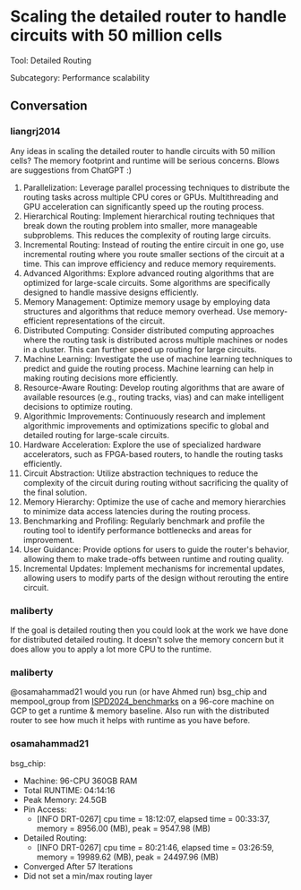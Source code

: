 # Scaling the detailed router to handle circuits with 50 million cells

Tool: Detailed Routing

Subcategory: Performance scalability

## Conversation

### liangrj2014
Any ideas in scaling the detailed router to handle circuits with 50 million cells? The memory footprint and runtime will be serious concerns. Blows are suggestions from ChatGPT :) 

1.	Parallelization: Leverage parallel processing techniques to distribute the routing tasks across multiple CPU cores or GPUs. Multithreading and GPU acceleration can significantly speed up the routing process.
2.	Hierarchical Routing: Implement hierarchical routing techniques that break down the routing problem into smaller, more manageable subproblems. This reduces the complexity of routing large circuits.
3.	Incremental Routing: Instead of routing the entire circuit in one go, use incremental routing where you route smaller sections of the circuit at a time. This can improve efficiency and reduce memory requirements.
4.	Advanced Algorithms: Explore advanced routing algorithms that are optimized for large-scale circuits. Some algorithms are specifically designed to handle massive designs efficiently.
5.	Memory Management: Optimize memory usage by employing data structures and algorithms that reduce memory overhead. Use memory-efficient representations of the circuit.
6.	Distributed Computing: Consider distributed computing approaches where the routing task is distributed across multiple machines or nodes in a cluster. This can further speed up routing for large circuits.
7.	Machine Learning: Investigate the use of machine learning techniques to predict and guide the routing process. Machine learning can help in making routing decisions more efficiently.
8.	Resource-Aware Routing: Develop routing algorithms that are aware of available resources (e.g., routing tracks, vias) and can make intelligent decisions to optimize routing.
9.	Algorithmic Improvements: Continuously research and implement algorithmic improvements and optimizations specific to global and detailed routing for large-scale circuits.
10.	Hardware Acceleration: Explore the use of specialized hardware accelerators, such as FPGA-based routers, to handle the routing tasks efficiently.
11.	Circuit Abstraction: Utilize abstraction techniques to reduce the complexity of the circuit during routing without sacrificing the quality of the final solution.
12.	Memory Hierarchy: Optimize the use of cache and memory hierarchies to minimize data access latencies during the routing process.
13.	Benchmarking and Profiling: Regularly benchmark and profile the routing tool to identify performance bottlenecks and areas for improvement.
14.	User Guidance: Provide options for users to guide the router's behavior, allowing them to make trade-offs between runtime and routing quality.
15.	Incremental Updates: Implement mechanisms for incremental updates, allowing users to modify parts of the design without rerouting the entire circuit.


### maliberty
If the goal is detailed routing then you could look at the work we have done for distributed detailed routing.  It doesn't solve the memory concern but it does allow you to apply a lot more CPU to the runtime.

### maliberty
@osamahammad21 would you run (or have Ahmed run) bsg_chip and mempool_group from [ISPD2024_benchmarks](https://drive.google.com/drive/u/2/folders/1afrsbeS_KuSeHEVfuQOuLWPuuZqlDVlw) on a 96-core machine on GCP to get a runtime & memory baseline.  Also run with the distributed router to see how much it helps with runtime as you have before.

### osamahammad21
bsg_chip:

- Machine: 96-CPU 360GB RAM
- Total RUNTIME: 04:14:16
- Peak Memory: 24.5GB
- Pin Access:
  - [INFO DRT-0267] cpu time = 18:12:07, elapsed time = 00:33:37, memory = 8956.00 (MB), peak = 9547.98 (MB)
- Detailed Routing:
  - [INFO DRT-0267] cpu time = 80:21:46, elapsed time = 03:26:59, memory = 19989.62 (MB), peak = 24497.96 (MB)
- Converged After 57 Iterations
- Did not set a min/max routing layer

